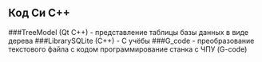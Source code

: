 ## Код Си C++

###TreeModel (Qt C++) - представление таблицы базы данных в виде дерева
###LibrarySQLite (C++) - С учёбы
###G_code - преобразование текстового файла с кодом программирование станка с ЧПУ (G-code) 
